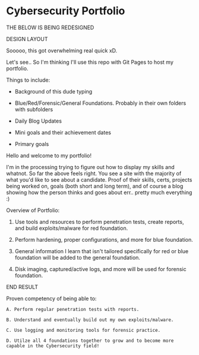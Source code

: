 # Cybersecurity Portfolio

THE BELOW IS BEING REDESIGNED

DESIGN LAYOUT


Sooooo, this got overwhelming real quick xD. 

Let's see.. So I'm thinking I'll use this repo with Git Pages to host my portfolio.

Things to include:

- Background of this dude typing

- Blue/Red/Forensic/General Foundations. Probably in their own folders with subfolders

- Daily Blog Updates

- Mini goals and their achievement dates

- Primary goals



Hello and welcome to my portfolio!

I'm in the processing trying to figure out how to display my skills and whatnot.  So far the above feels right. You see a site with the majority of what you'd like to see about a candidate. Proof of their skills, certs, projects being worked on, goals (both short and long term), and of course a blog showing how the person thinks and goes about err.. pretty much everything :) 



Overview of Portfolio:

1. Use tools and resources to perform penetration tests, create reports, and build exploits/malware for red foundation.

2. Perform hardening, proper configurations, and more for blue foundation.

3. General information I learn that isn't tailored specifically for red or blue foundation will be added to the general foundation.

4. Disk imaging, captured/active logs, and more will be used for forensic foundation.

END RESULT

Proven competency of being able to:
    
    A. Perform regular penetration tests with reports.

    B. Understand and eventually build out my own exploits/malware.

    C. Use logging and monitoring tools for forensic practice.

    D. Utilze all 4 foundations together to grow and to become more capable in the Cybersecurity field!



